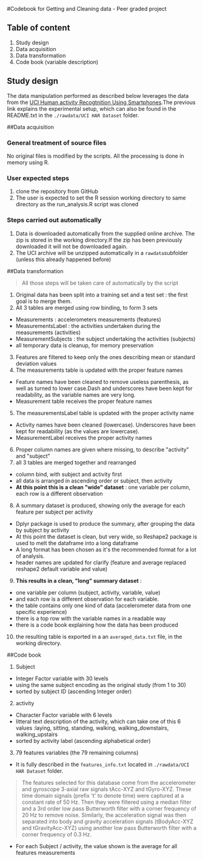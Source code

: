 #Codebook for Getting and Cleaning data - Peer graded project

## Table of content
1. Study design
2. Data acquisition
3. Data transformation
4. Code book (variable description)

## Study design
The data manipulation performed as described below leverages the data from the [UCI Human activity Recogtnition Using Smartphones](http://archive.ics.uci.edu/ml/datasets/Human+Activity+Recognition+Using+Smartphones).The previous link explains the experimental setup, which can also be found in the README.txt in the `./rawdata/UCI HAR Dataset` folder.

##Data acquisition
### General treatment of source files
No original files is modified by the scripts. All the processing is done in memory using R.
### User expected steps
1. clone the repository from GitHub
2. The user is expected to set the R session working directory to same directory as the run_analysis.R script was cloned

### Steps carried out automatically
1. Data is downloaded automatically from the supplied online archive. The zip is stored in the working directory.If the zip has been previously downloaded it will not be downloaded again.
2. The UCI archive will be unzipped automatically in a `rawdata`subfolder (unless this already happened before)

##Data transformation
> All those steps will be taken care of automatically by the script

1. Original data has been split into a training set and a test set : the first goal is to merge them.
2. All 3 tables are merged using row binding, to form 3 sets
  * Measurements : accelerometers measurements (features)
  * MeasurementsLabel : the activities undertaken during the measurements (activities)
  * MeasurementSubjects : the subject undertaking the activities (subjects)
  * all temporary data is cleanup, for memory preservation
3. Features are filtered to keep only the ones describing mean or standard deviation values
4. The measurements table is updated with the proper feature names
  * Feature names have been cleaned to remove useless parenthesis, as well as turned to lower case.Dash and underscores have been kept for readability, as the variable names are very long.
  * Measurement table receives the proper feature names
5. The measurementsLabel table is updated with the proper activity name
  * Activity names have been cleaned (lowercase). Underscores have been kept for readability (as the values are lowercase).
  * MeasurementLabel receives the proper activity names
6. Proper column names are given where missing, to describe "activity" and "subject"
7. all 3 tables are merged together and rearranged
  * column bind, with subject and activity first
  * all data is arranged in ascending order or subject, then activity
  * **At this point this is a clean "wide" dataset** : one variable per column, each row is a different observation
8. A summary dataset is produced, showing only the average for each feature per subject per activity
  * Dplyr package is used to produce the summary, after grouping the data by subject by activity
  * At this point the dataset is clean, but very wide, so Reshape2 package is used to melt the dataframe into a long dataframe
  * A long format has been chosen as it's the recommended format for a lot of analysis.
  * header names are updated for clarify (feature and average replaced reshape2 default variable and value)
9. **This results in a clean, "long" summary dataset** : 
  * one variable per column (subject, activity, variable, value)
  * and each row is a different observation for each variable.
  * the table contains only one kind of data (accelerometer data from one specific experience)
  * there is a top row with the variable names in a readable way
  * there is a code book explaining how the data has been produced
  
10. the resulting table is exported in a an `averaged_data.txt` file, in the working directory.


##Code book
1. Subject
  * Integer Factor variable with 30 levels
  * using the same subject encoding as the original study (from 1 to 30)
  * sorted by subject ID (ascending Integer order)
2. activity
  * Character Factor variable with 6 levels
  * litteral text description of the activity, which can take one of this 6 values :laying, sitting, standing, walking, walking\_downstairs, walking\_upstairs
  * sorted by activity label (ascending alphabetical order)
3. 79 features variables (the 79 remaining columns)
  * It is fully described in the `features_info.txt` located in `./rawdata/UCI HAR Dataset` folder.
> The features selected for this database come from the accelerometer and gyroscope 3-axial raw signals tAcc-XYZ and tGyro-XYZ. These time domain signals (prefix 't' to denote time) were captured at a constant rate of 50 Hz. Then they were filtered using a median filter and a 3rd order low pass Butterworth filter with a corner frequency of 20 Hz to remove noise. Similarly, the acceleration signal was then separated into body and gravity acceleration signals (tBodyAcc-XYZ and tGravityAcc-XYZ) using another low pass Butterworth filter with a corner frequency of 0.3 Hz.

  * For each Subject / activity, the value shown is the average for all features measurements 

  



